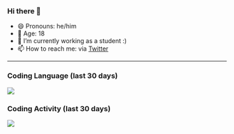 ### Hi there 👋

- 😄 Pronouns: he/him
- 🎉 Age: 18
- 🔭 I’m currently working as a student :)
- 📫 How to reach me: via [Twitter](https://twitter.com/nilsbtr)

---

### Coding Language (last 30 days)

<a href="https://wakatime.com"><img src="https://wakatime.com/share/@nilsbtr/18cc0625-b7b5-4108-aae7-7bdee4108b3f.png" /></a>

### Coding Activity (last 30 days)

<a href="https://wakatime.com"><img src="https://wakatime.com/share/@nilsbtr/af74326b-c7e5-4f2a-8011-f1c1ff912b7e.png" /></a>
